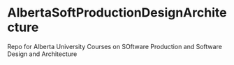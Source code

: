 # AlbertaSoftProductionDesignArchitecture

Repo for Alberta University Courses on SOftware Production and Software Design and Architecture
